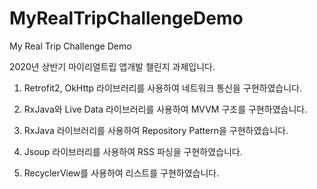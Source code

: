 # MyRealTripChallengeDemo
My Real Trip Challenge Demo

2020년 상반기 마이리얼트립 앱개발 챌린지 과제입니다.

1. Retrofit2, OkHttp 라이브러리를 사용하여 네트워크 통신을 구현하였습니다.

2. RxJava와 Live Data 라이브러리를 사용하여 MVVM 구조를 구현하였습니다.

3. RxJava 라이브러리를 사용하여 Repository Pattern을 구현하였습니다.

4. Jsoup 라이브러리를 사용하여 RSS 파싱을 구현하였습니다.

5. RecyclerView를 사용하여 리스트를 구현하였습니다.
